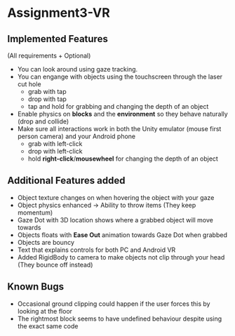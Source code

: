 # Assignment3-VR
## Implemented Features
(All requirements + Optional)
- You can look around using gaze tracking.
- You can engange with objects using the touchscreen through the laser cut hole 
  - grab with tap 
  - drop with tap
  - tap and hold for grabbing and changing the depth of an object
- Enable physics on **blocks** and the **environment** so they behave naturally (drop and collide)
- Make sure all interactions work in both the Unity emulator (mouse first person camera) and your Android phone
  - grab with left-click
  - drop with left-click
  - hold **right-click**/**mousewheel** for changing the depth of an object

## Additional Features added
- Object texture changes on when hovering the object with your gaze
- Object physics enhanced -> Ability to throw items (They keep momentum)
- Gaze Dot with 3D location shows where a grabbed object will move towards
- Objects floats with **Ease Out** animation towards Gaze Dot when grabbed
- Objects are bouncy
- Text that explains controls for both PC and Android VR
- Added RigidBody to camera to make objects not clip through your head (They bounce off instead)

## Known Bugs
- Occasional ground clipping could happen if the user forces this by looking at the floor
- The rightmost block seems to have undefined behaviour despite using the exact same code 
